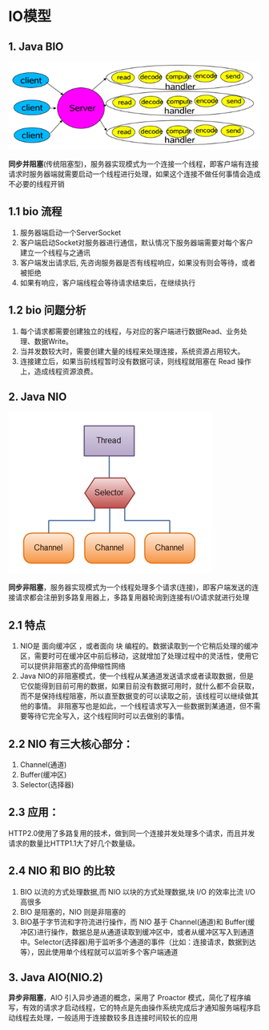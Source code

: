 # IO模型

## 1. Java BIO

![传统的服务设计模式](/images/netty/JavaBIO.png)

**同步并阻塞**(传统阻塞型)，服务器实现模式为一个连接一个线程，即客户端有连接请求时服务器端就需要启动一个线程进行处理，如果这个连接不做任何事情会造成不必要的线程开销 
## 1.1 bio 流程
1. 服务器端启动一个ServerSocket
2. 客户端启动Socket对服务器进行通信，默认情况下服务器端需要对每个客户 建立一个线程与之通讯
3. 客户端发出请求后, 先咨询服务器是否有线程响应，如果没有则会等待，或者被拒绝
4. 如果有响应，客户端线程会等待请求结束后，在继续执行

## 1.2 bio 问题分析
1. 每个请求都需要创建独立的线程，与对应的客户端进行数据Read、业务处理、数据Write。
2. 当并发数较大时，需要创建大量的线程来处理连接，系统资源占用较大。
3. 连接建立后，如果当前线程暂时没有数据可读，则线程就阻塞在 Read 操作上，造成线程资源浪费。

## 2. Java NIO
![overview-selectors](/images/netty/overview-selectors.png)

**同步非阻塞**，服务器实现模式为一个线程处理多个请求(连接)，即客户端发送的连接请求都会注册到多路复用器上，多路复用器轮询到连接有I/O请求就进行处理 

## 2.1 特点
1. NIO是 面向缓冲区 ，或者面向 块 编程的。数据读取到一个它稍后处理的缓冲区，需要时可在缓冲区中前后移动，这就增加了处理过程中的灵活性，使用它可以提供非阻塞式的高伸缩性网络
2. Java NIO的非阻塞模式，使一个线程从某通道发送请求或者读取数据，但是它仅能得到目前可用的数据，如果目前没有数据可用时，就什么都不会获取，而不是保持线程阻塞，所以直至数据变的可以读取之前，该线程可以继续做其他的事情。 非阻塞写也是如此，一个线程请求写入一些数据到某通道，但不需要等待它完全写入，这个线程同时可以去做别的事情。

## 2.2 NIO 有三大核心部分：
1. Channel(通道)
2. Buffer(缓冲区)
3. Selector(选择器) 

## 2.3 应用：
HTTP2.0使用了多路复用的技术，做到同一个连接并发处理多个请求，而且并发请求的数量比HTTP1.1大了好几个数量级。

## 2.4 NIO 和 BIO 的比较
1. BIO 以流的方式处理数据,而 NIO 以块的方式处理数据,块 I/O 的效率比流 I/O 高很多
2. BIO 是阻塞的，NIO 则是非阻塞的
3. BIO基于字节流和字符流进行操作，而 NIO 基于 Channel(通道)和 Buffer(缓冲区)进行操作，数据总是从通道读取到缓冲区中，或者从缓冲区写入到通道中。Selector(选择器)用于监听多个通道的事件（比如：连接请求，数据到达等），因此使用单个线程就可以监听多个客户端通道 


## 3. Java AIO(NIO.2)
**异步非阻塞**，AIO 引入异步通道的概念，采用了 Proactor 模式，简化了程序编写，有效的请求才启动线程，它的特点是先由操作系统完成后才通知服务端程序启动线程去处理，一般适用于连接数较多且连接时间较长的应用





















